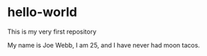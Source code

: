 # hello-world
This is my very first repository

My name is Joe Webb, I am 25, and I have never had moon tacos. 

